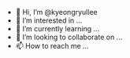 - 👋 Hi, I’m @kyeongryullee
- 👀 I’m interested in ...
- 🌱 I’m currently learning ...
- 💞️ I’m looking to collaborate on ...
- 📫 How to reach me ...

<!---
kyeongryullee/kyeongryullee is a ✨ special ✨ repository because its `README.md` (this file) appears on your GitHub profile.
You can click the Preview link to take a look at your changes.
--->
